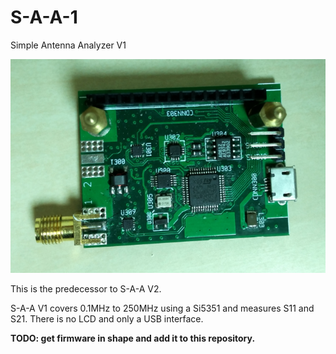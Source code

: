 # S-A-A-1
Simple Antenna Analyzer V1

<img src="s-a-a-1.png" />

This is the predecessor to S-A-A V2.


S-A-A V1 covers 0.1MHz to 250MHz using a Si5351 and measures S11 and S21. There is no LCD and only a USB interface.

**TODO: get firmware in shape and add it to this repository.**
